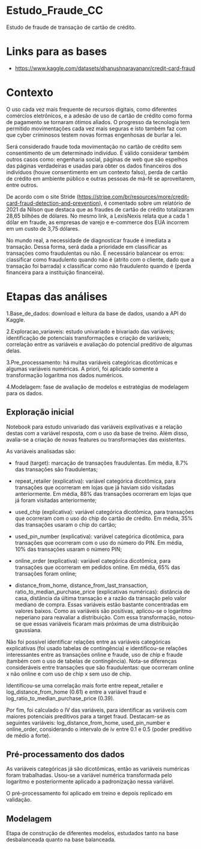 # Estudo_Fraude_CC

Estudo de fraude de transação de cartão de crédito.

# Links para as bases

- https://www.kaggle.com/datasets/dhanushnarayananr/credit-card-fraud


# Contexto

O uso cada vez mais frequente de recursos digitais, como diferentes comércios eletrônicos, e a adesão de uso de cartão de crédito como forma de pagamento se tornaram ótimos aliados. O progresso da tecnologia tem permitido movimentações cada vez mais seguras e isto também faz com que cyber criminosos testem novas formas engenhosas de burlar a lei.

Será considerado fraude toda movimentação no cartão de crédito sem consentimento de um determinado indivíduo. É válido considerar também outros casos como: engenharia social, páginas de web que são espelhos das páginas verdadeiras e usadas para obter os dados financeiros dos indivíduos (houve consentimento em um contexto falso), perda de cartão de crédito em ambiente público e outras pessoas de má-fé se aproveitarem, entre outros.

De acordo com o site Stride (https://stripe.com/br/resources/more/credit-card-fraud-detection-and-prevention), é comentado sobre um relatório de 2021 da Nilson que destaca que as fraudes de cartão de crédito totalizaram 28,65 bilhões de dólares. No mesmo link, a LexisNexis relata que a cada 1 dólar em fraude, as empresas de varejo e e-commerce dos EUA incorrem em um custo de 3,75 dólares. 

No mundo real, a necessidade de diagnosticar fraude é imediata a transação. Dessa forma, será dada a prioridade em classificar as transações como fraudulentas ou não. É necessário balancear os erros: classificar como fraudulento quando não é (atrito com o cliente, dado que a transação foi barrada) x classificar como não fraudulento quando é (perda financeira para a instituição financeira).


# Etapas das análises

1.Base_de_dados: download e leitura da base de dados, usando a API do Kaggle.

2.Exploracao_variaveis: estudo univariado e bivariado das variáveis; identificação de potenciais transformações e criação de variáveis; correlação entre as variáveis e avaliação do potencial preditivo de algumas delas.

3.Pre_processamento: há muitas variáveis categóricas dicotômicas e algumas variáveis numéricas. A priori, foi aplicado somente a transformação logarítma nos dados numéricos.

4.Modelagem: fase de avaliação de modelos e estratégias de modelagem para os dados.


## Exploração inicial

Notebook para estudo univariado das variáveis explivativas e a relação destas com a variável resposta, com o uso da base de treino. Além disso, avalia-se a criação de novas features ou transformações das existentes.

As variáveis analisadas são:

- fraud (target): marcação de transações fraudulentas. Em média, 8.7% das transações são fraudulentas;

- repeat_retailer (explicativa): variável categórica dicotômica, para transações que ocorreram em lojas que já haviam sido visitadas anteriormente. Em média, 88% das transações ocorreram em lojas que já foram visitadas anteriormente;

- used_chip (explicativa): variável categórica dicotômica, para transações que ocorreram com o uso do chip do cartão de crédito. Em média, 35% das transações usaram o chip do cartão;

- used_pin_number (explicativa): variável categórica dicotômica, para transações que ocorreram com o uso do número do PIN. Em média, 10% das transações usaram o número PIN;

- online_order (explicativa): variável categórica dicotômica, para transações que ocorreram em pedidos online. Em média, 65% das transações foram online;

- distance_from_home, distance_from_last_transaction, ratio_to_median_purchase_price (explicativas numéricas): distância de casa, distância da última transação e a razão da transação pelo valor mediano de compra. Essas variáveis estão bastante concentradas em valores baixos. Como as variáveis são positivas, aplicou-se o logarítmo neperiano para reavaliar a distribuição. Com essa transformação, notou-se que essas variáveis ficaram mais próximas de uma distribuição gaussiana.

Não foi possível identificar relações entre as variáveis categóricas explicativas (foi usado tabelas de contingência) e identificou-se relações interessantes entre as transações online e fraude, uso de chip e fraude (também com o uso de tabelas de contingência). Nota-se diferenças consideráveis entre transações que são fraudulentas: que ocorreram online x não online e com uso de chip x sem uso de chip.

Identificou-se uma correlação mais forte entre repeat_retailer e log_distance_from_home (0.61) e entre a variável fraud e log_ratio_to_median_purchase_price (0.39).

Por fim, foi calculado o IV das variáveis, para identificar as variáveis com maiores potenciais preditivos para a target fraud. Destacam-se as seguintes variáveis: log_distance_from_home, used_pin_number e online_order, considerando o intervalo de iv entre 0.1 e 0.5 (poder preditivo de médio a forte).


## Pré-processamento dos dados

As variáveis categóricas já são dicotômicas, então as variáveis numéricas foram trabalhadas. Usou-se a variável numérica transformada pelo logarítmo e posteriormente aplicado a padronização nessa variável.

O pré-processamento foi aplicado em treino e depois replicado em validação.


## Modelagem

Etapa de construção de diferentes modelos, estudados tanto na base desbalanceada quanto na base balanceada.